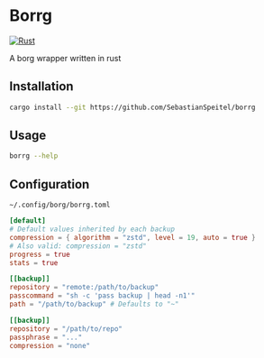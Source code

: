 # Borrg

[![Rust](https://github.com/SebastianSpeitel/borrg/actions/workflows/main.yml/badge.svg)](https://github.com/SebastianSpeitel/borrg/actions/workflows/main.yml)

A borg wrapper written in rust

## Installation

```bash
cargo install --git https://github.com/SebastianSpeitel/borrg
```

## Usage

```bash
borrg --help
```

## Configuration

`~/.config/borg/borrg.toml`

```toml
[default]
# Default values inherited by each backup
compression = { algorithm = "zstd", level = 19, auto = true }
# Also valid: compression = "zstd"
progress = true
stats = true

[[backup]]
repository = "remote:/path/to/backup"
passcommand = "sh -c 'pass backup | head -n1'"
path = "/path/to/backup" # Defaults to "~"

[[backup]]
repository = "/path/to/repo"
passphrase = "..."
compression = "none"
```

